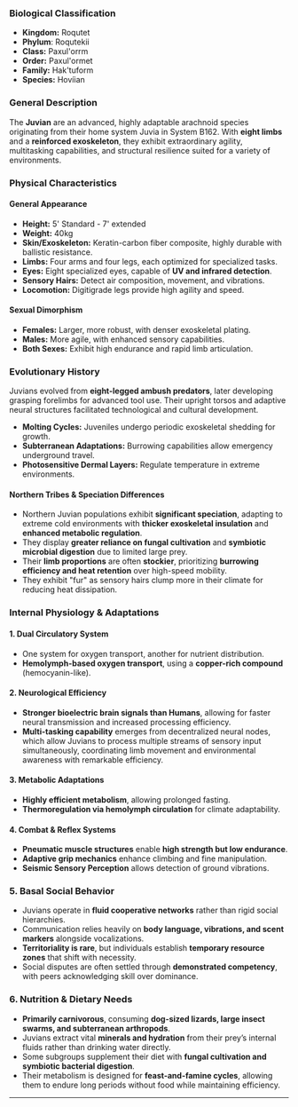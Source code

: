 ### **Biological Classification**

- **Kingdom:** Roqutet
- **Phylum**: Roqutekii
- **Class:** Paxul'orrm
- **Order:** Paxul'ormet
- **Family:** Hak'tuform
- **Species:** Hovíian

### **General Description**

The **Juvian** are an advanced, highly adaptable arachnoid species originating from their home system Juvia in System B162. With **eight limbs** and a **reinforced exoskeleton**, they exhibit extraordinary agility, multitasking capabilities, and structural resilience suited for a variety of environments.

### **Physical Characteristics**

#### **General Appearance**

- **Height:** 5' Standard - 7' extended
- **Weight:** 40kg
- **Skin/Exoskeleton:** Keratin-carbon fiber composite, highly durable with ballistic resistance.
- **Limbs:** Four arms and four legs, each optimized for specialized tasks.
- **Eyes:** Eight specialized eyes, capable of **UV and infrared detection**.
- **Sensory Hairs:** Detect air composition, movement, and vibrations.
- **Locomotion:** Digitigrade legs provide high agility and speed.

#### **Sexual Dimorphism**

- **Females:** Larger, more robust, with denser exoskeletal plating.
- **Males:** More agile, with enhanced sensory capabilities.
- **Both Sexes:** Exhibit high endurance and rapid limb articulation.

### **Evolutionary History**

Juvians evolved from **eight-legged ambush predators**, later developing grasping forelimbs for advanced tool use. Their upright torsos and adaptive neural structures facilitated technological and cultural development.

- **Molting Cycles:** Juveniles undergo periodic exoskeletal shedding for growth.
- **Subterranean Adaptations:** Burrowing capabilities allow emergency underground travel.
- **Photosensitive Dermal Layers:** Regulate temperature in extreme environments.

#### **Northern Tribes & Speciation Differences**

- Northern Juvian populations exhibit **significant speciation**, adapting to extreme cold environments with **thicker exoskeletal insulation** and **enhanced metabolic regulation**.
- They display **greater reliance on fungal cultivation** and **symbiotic microbial digestion** due to limited large prey.
- Their **limb proportions** are often **stockier**, prioritizing **burrowing efficiency and heat retention** over high-speed mobility.
- They exhibit "fur" as sensory hairs clump more in their climate for reducing heat dissipation.

### **Internal Physiology & Adaptations**

#### **1. Dual Circulatory System**

- One system for oxygen transport, another for nutrient distribution.
- **Hemolymph-based oxygen transport**, using a **copper-rich compound** (hemocyanin-like).

#### **2. Neurological Efficiency**

- **Stronger bioelectric brain signals than Humans**, allowing for faster neural transmission and increased processing efficiency.
- **Multi-tasking capability** emerges from decentralized neural nodes, which allow Juvians to process multiple streams of sensory input simultaneously, coordinating limb movement and environmental awareness with remarkable efficiency.

#### **3. Metabolic Adaptations**

- **Highly efficient metabolism**, allowing prolonged fasting.
- **Thermoregulation via hemolymph circulation** for climate adaptability.

#### **4. Combat & Reflex Systems**

- **Pneumatic muscle structures** enable **high strength but low endurance**.
- **Adaptive grip mechanics** enhance climbing and fine manipulation.
- **Seismic Sensory Perception** allows detection of ground vibrations.

### **5. Basal Social Behavior**

- Juvians operate in **fluid cooperative networks** rather than rigid social hierarchies.
- Communication relies heavily on **body language, vibrations, and scent markers** alongside vocalizations.
- **Territoriality is rare**, but individuals establish **temporary resource zones** that shift with necessity.
- Social disputes are often settled through **demonstrated competency**, with peers acknowledging skill over dominance.

### **6. Nutrition & Dietary Needs**

- **Primarily carnivorous**, consuming **dog-sized lizards, large insect swarms, and subterranean arthropods**.
- Juvians extract vital **minerals and hydration** from their prey’s internal fluids rather than drinking water directly.
- Some subgroups supplement their diet with **fungal cultivation and symbiotic bacterial digestion**.
- Their metabolism is designed for **feast-and-famine cycles**, allowing them to endure long periods without food while maintaining efficiency.

---
